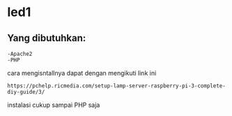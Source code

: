 # led1
## Yang dibutuhkan:
```
-Apache2
-PHP
```
cara mengisntallnya dapat dengan mengikuti link ini
```
https://pchelp.ricmedia.com/setup-lamp-server-raspberry-pi-3-complete-diy-guide/3/
```
instalasi cukup sampai PHP saja
